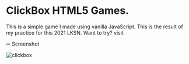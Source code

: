 # ClickBox HTML5 Games.

This is a simple game I made using vanilla JavaScript. This is the result of my practice for this 2021 LKSN. Want to try? visit 

⇨ Screenshot

![clickbox](https://user-images.githubusercontent.com/66360550/131234505-9e389443-8718-4c6d-89d5-936513909657.PNG)

